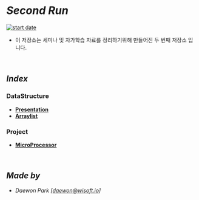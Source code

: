 # *Second Run*
[![start date](https://img.shields.io/badge/START-19.05.09-orange.svg?style=flat-square&logo=github)]()
- 이 저장소는 세미나 및 자가학습 자료를 정리하기위해 만들어진 두 번째 저장소 입니다.

<br>

## *Index*
### DataStructure
 - **[Presentation](https://github.com/MoochiPark/second-run/tree/master/DataStructure/Presentation)**
 - **[Arraylist](https://github.com/MoochiPark/second-run/tree/master/DataStructure/Arraylist)**

### Project
 - **[MicroProcessor](https://github.com/MoochiPark/second-run/tree/master/Project/MicroProcessor)**


<br>

## *Made by*
 - *Daewon Park* *[<daewon@wisoft.io>]*
